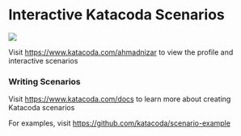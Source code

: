 # Interactive Katacoda Scenarios

[![](http://shields.katacoda.com/katacoda/ahmadnizar/count.svg)](https://www.katacoda.com/ahmadnizar "Get your profile on Katacoda.com")

Visit https://www.katacoda.com/ahmadnizar to view the profile and interactive scenarios

### Writing Scenarios
Visit https://www.katacoda.com/docs to learn more about creating Katacoda scenarios

For examples, visit https://github.com/katacoda/scenario-example
